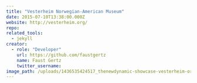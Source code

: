 ```yaml
---
title: "Vesterheim Norwegian-American Museum"
date: 2015-07-10T13:38:00.000Z
website: http://vesterheim.org/
repo:
related_tools:
  - jekyll
creator:
  - role: "Developer"
    url: https://github.com/faustgertz
    name: Faust Gertz
    twitter_username:    
image_path: /uploads/1436535424517_thenewdynamic-showcase-vesterheim-org-150710.jpg
---
```

